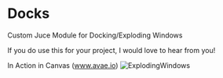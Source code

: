 # Docks 

Custom Juce Module for Docking/Exploding Windows  

If you do use this for your project, I would love to hear from you! 

In Action in Canvas (www.avae.io)
![ExplodingWindows](https://user-images.githubusercontent.com/51022356/201811318-2effdd6f-0508-43d2-a9a9-4db1100fa7c3.gif)
